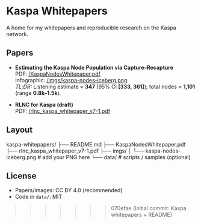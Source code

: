 # Kaspa Whitepapers

A home for my whitepapers and reproducible research on the Kaspa network.

## Papers
- **Estimating the Kaspa Node Population via Capture–Recapture**  
  PDF: [/KaspaNodesWhitepaper.pdf](./KaspaNodesWhitepaper.pdf)  
  Infographic: [/imgs/kaspa-nodes-iceberg.png](./imgs/kaspa-nodes-iceberg.png)  
  *TL;DR:* Listening estimate ≈ **347** (95% CI **[333, 361]**); total nodes ≈ **1,101** (range **0.8k–1.5k**).

- **RLNC for Kaspa (draft)**  
  PDF: [/rlnc_kaspa_whitepaper_v7-1.pdf](./rlnc_kaspa_whitepaper_v7-1.pdf)

## Layout

kaspa-whitepapers/
├── README.md
├── KaspaNodesWhitepaper.pdf
├── rlnc_kaspa_whitepaper_v7-1.pdf
├── imgs/
│ └── kaspa-nodes-iceberg.png # add your PNG here
└── data/ # scripts / samples (optional)

## License
- Papers/images: CC BY 4.0 (recommended)  
- Code in `data/`: MIT  
>>>>>>> 070efae (Initial commit: Kaspa whitepapers + README)
